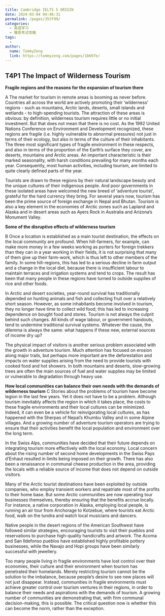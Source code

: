 ```yaml
---
title: Cambridge IELTS 5 ORIGIN
date: 2024-03-04 04:46:31
permalink: /pages/353f99/
categories:
  - 英语学习
  - 雅思考试攻略
tags:
  - 
author: 
  name: TommyZeng
  link: https://tommyzeng.com/pages/1b697e/
---
```


## T4P1 The Impact of Wilderness Tourism


**Fragile regions and the reasons for the expansion of tourism there**

A  The market for tourism in remote areas is booming as never before. Countries all across the world are actively promoting their ‘wilderness’ regions - such as mountains, Arctic lands, deserts, small islands and wetlands - to high-spending tourists. The attraction of these areas is obvious: by definition, wilderness tourism requires little or no initial investment. But that does not mean that there is no cost. As the 1992 United Nations Conference on Environment and Development recognized, these regions are fragile (i.e. highly vulnerable to abnormal pressures) not just in terms of their ecology, but also in terms of the culture of their inhabitants. The three most significant types of fragile environment in these respects, and also in terms of the proportion of the Earth’s surface they cover, are deserts, mountains and Arctic areas. An important characteristic is their marked seasonality, with harsh conditions prevailing for many months each year. Consequently, most human activities, including tourism, are limited to quite clearly defined parts of the year.

Tourists are drawn to these regions by their natural landscape beauty and the unique cultures of their indigenous people. And poor governments in these isolated areas have welcomed the new breed of ‘adventure tourist’, grateful for the hard currency they bring. For several years now, tourism has been the prime source of foreign exchange in Nepal and Bhutan. Tourism is also a key element in the economies of Arctic zones such as Lapland and Alaska and in desert areas such as Ayers Rock in Australia and Arizona’s Monument Valley.

**Some of the disruptive effects of wilderness tourism**

B  Once a location is established as a main tourist destination, the effects on the local community are profound. When hill-farmers, for example, can make more money in a few weeks working as porters for foreign trekkers than they can in a year working in their fields, it is not surprising that many of them give up their farm-work, which is thus left to other members of the family. In some hill-regions, this has led to a serious decline in farm output and a change in the local diet, because there is insufficient labour to maintain terraces and irrigation systems and tend to crops. The result has been that many people in these regions have turned to outside supplies of rice and other foods.

In Arctic and desert societies, year-round survival has traditionally depended on hunting animals and fish and collecting fruit over a relatively short season. However, as some inhabitants become involved in tourism, they no longer have time to collect wild food; this has led to increasing dependence on bought food and stores. Tourism is not always the culprit behind such changes. All kinds of wage labour, or government handouts, tend to undermine traditional survival systems. Whatever the cause, the dilemma is always the same: what happens if these new, external sources of income dry up?

The physical impact of visitors is another serious problem associated with the growth in adventure tourism. Much attention has focused on erosion along major trails, but perhaps more important are the deforestation and impacts on water supplies arising from the need to provide tourists with cooked food and hot showers. In both mountains and deserts, slow-growing trees are often the main sources of fuel and water supplies may be limited or vulnerable to degradation through heavy use.

**How local communities can balance their own needs with the demands of wilderness tourism**
C  Stories about the problems of tourism have become legion in the last few years. Yet it does not have to be a problem. Although tourism inevitably affects the region in which it takes place, the costs to these fragile environments and their local cultures can be minimized. Indeed, it can even be a vehicle for reinvigorating local cultures, as has happened with the Sherpas of Nepal’s Khumbu Valley and in some Alpine villages. And a growing number of adventure tourism operators are trying to ensure that their activities benefit the local population and environment over the long term.

In the Swiss Alps, communities have decided that their future depends on integrating tourism more effectively with the local economy. Local concern about the rising number of second home developments in the Swiss Pays d’Enhaut resulted in limits being imposed on their growth. There has also been a renaissance in communal cheese production in the area, providing the locals with a reliable source of income that does not depend on outside visitors.

Many of the Arctic tourist destinations have been exploited by outside companies, who employ transient workers and repatriate most of the profits to their home base. But some Arctic communities are now operating tour businesses themselves, thereby ensuring that the benefits accrue locally. For instance, a native corporation in Alaska, employing local people, is running an air tour from Anchorage to Kotzebue, where tourists eat Arctic food, walk on the tundra and watch local musicians and dancers.

Native people in the desert regions of the American Southwest have followed similar strategies, encouraging tourists to visit their pueblos and reservations to purchase high-quality handicrafts and artwork. The Acoma and San Ildefonso pueblos have established highly profitable pottery businesses, while the Navajo and Hopi groups have been similarly successful with jewellery.

Too many people living in fragile environments have lost control over their economies, their culture and their environment when tourism has penetrated their homelands. Merely restricting tourism cannot be the solution to the imbalance, because people’s desire to see new places will not just disappear. Instead, communities in fragile environments must achieve greater control over tourism ventures in their regions, in order to balance their needs and aspirations with the demands of tourism. A growing number of communities are demonstrating that, with firm communal decision-making, this is possible. The critical question now is whether this can become the norm, rather than the exception.